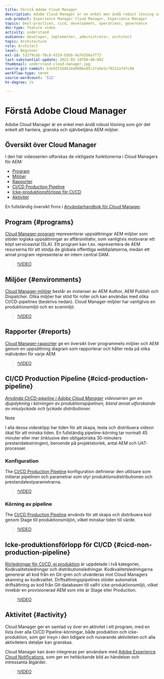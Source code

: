 ```yaml
---
title: Förstå Adobe Cloud Manager
description: Adobe Cloud Manager är en enkel men ändå robust lösning som gör det enkelt att hantera, granska och självbetjäna AEM miljöer.
sub-product: Experience Manager Cloud Manager, Experience Manager
topics: best-practices, cicd, development, operations, governance
doc-type: feature video
activity: understand
audience: developer, implementer, administrator, architect
topic: Architecture
role: Architect
level: Beginner
exl-id: 53279cbb-70c8-4319-b5bb-9a7d350a7f72
last-substantial-update: 2022-05-10T00:00:00Z
thumbnail: understand-cloud-manager.jpg
source-git-commit: b3e9251bdb18a008be95c1fa9e5c79252a74fc98
workflow-type: tm+mt
source-wordcount: '512'
ht-degree: 1%

---
```


# Förstå Adobe Cloud Manager

Adobe Cloud Manager är en enkel men ändå robust lösning som gör det enkelt att hantera, granska och självbetjäna AEM miljöer.

## Översikt över Cloud Manager

I den här videoserien utforskas de viktigaste funktionerna i Cloud Managers för AEM:

* [Program](#programs)
* [Miljöer](#environments)
* [Rapporter](#reports)
* [CI/CD Production Pipeline](#cicd-production-pipeline)
* [Icke-produktionsförlopp för CI/CD](#cicd-non-production-pipeline)
* [Aktivitet](#activity)

En fullständig översikt finns i [Användarhandbok för Cloud Manager](https://experienceleague.adobe.com/docs/experience-manager-cloud-manager/content/introduction.html).

## Program {#programs}

[Cloud Manager-program](https://experienceleague.adobe.com/docs/experience-manager-cloud-manager/content/getting-started/program-setup.html) representerar uppsättningar AEM miljöer som stöder logiska uppsättningar av affärsinitiativ, som vanligtvis motsvarar ett köpt serviceavtal (SLA). Ett program kan t.ex. representera de AEM resurserna för att stödja de globala offentliga webbplatserna, medan ett annat program representerar en intern central DAM.

>[!VIDEO](https://video.tv.adobe.com/v/26313?quality=12&learn=on)

## Miljöer {#environments}

[Cloud Manager-miljöer](https://experienceleague.adobe.com/docs/experience-manager-cloud-manager/content/using/managing-environments.html) består av instanser av AEM Author, AEM Publish och Dispatcher. Olika miljöer har stöd för roller och kan användas med olika CI/CD-pipelines (beskrivs nedan). Cloud Manager-miljöer har vanligtvis en produktionsmiljö och en scenmiljö.

>[!VIDEO](https://video.tv.adobe.com/v/26318?quality=12&learn=on)

## Rapporter {#reports}

[Cloud Manager-rapporter](https://experienceleague.adobe.com/docs/experience-manager-cloud-manager/content/using/monitoring-environments.html) ge en översikt över programmets miljöer och AEM genom en uppsättning diagram som rapporterar och håller reda på olika mätvärden för varje AEM.

>[!VIDEO](https://video.tv.adobe.com/v/26315?quality=12&learn=on)

## CI/CD Production Pipeline {#cicd-production-pipeline}

*[Använda CI/CD-pipeline i Adobe Cloud Manager](./use-the-cicd-pipeline-in-cloud-manager-for-aem.md) videoserien ger en djupdykning i körningen av produktionspipelinen, bland annat utforskande av misslyckade och lyckade distributioner.*

>[!NOTE]
>
> I alla dessa videoklipp har tiden för att skapa, testa och distribuera videon ökat för att minska tiden. En fullständig pipeline-körning tar normalt 45 minuter eller mer (inklusive den obligatoriska 30-minuters prestandatestningen), beroende på projektstorlek, antal AEM och UAT-processer.

### Konfiguration

The [CI/CD Production Pipeline](https://experienceleague.adobe.com/docs/experience-manager-cloud-manager/content/using/pipelines/production-pipelines.html) konfiguration definierar den utlösare som initierar pipelinen och parametrar som styr produktionsdistributionen och prestandatestparametrarna.

>[!VIDEO](https://video.tv.adobe.com/v/26314?quality=12&learn=on)

### Körning av pipeline

The [CI/CD Production Pipeline](https://experienceleague.adobe.com/docs/experience-manager-cloud-manager/content/using/code-deployment.html) används för att skapa och distribuera kod genom Stage till produktionsmiljön, vilket minskar tiden till värde.

>[!VIDEO](https://video.tv.adobe.com/v/26317?quality=12&learn=on)

## Icke-produktionsförlopp för CI/CD {#cicd-non-production-pipeline}

[Rörledningar för CI/CD, ej produktion](https://experienceleague.adobe.com/docs/experience-manager-cloud-manager/content/using/pipelines/production-pipelines.html) är uppdelade i två kategorier, Kodkvalitetsledningar och distributionsledningar. Kodkvalitetsledningarna genererar all kod från en Git-gren och utvärderas mot Cloud Managers skanning av kodkvalitet. Driftsättningspipelines stöder automatisk driftsättning av kod från Git-databasen till valfri icke-produktionsmiljö, vilket innebär en provisionerad AEM som inte är Stage eller Production.

>[!VIDEO](https://video.tv.adobe.com/v/26316?quality=12&learn=on)

## Aktivitet {#activity}

Cloud Manager ger en samlad vy över en aktivitet i ett program, med en lista över alla CI/CD Pipeline-körningar, både produktion och icke-produktion, som ger insyn i den tidigare och nuvarande aktiviteten och alla aktiviteters detaljer kan granskas.

Cloud Manager kan även integreras per användare med [Adobe Experience Cloud Notifications](https://experienceleague.adobe.com/docs/experience-manager-cloud-manager/content/using/notifications.html), som ger en heltäckande bild av händelser och intressanta åtgärder.

>[!VIDEO](https://video.tv.adobe.com/v/26319?quality=12&learn=on)
